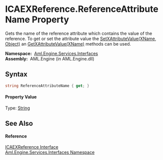 ICAEXReference.ReferenceAttributeName Property
==============================================
Gets the name of the reference attribute which contains the value of the reference. To get or set the attribute value the [SetXAttributeValue(XName, Object)][1] an [GetXAttributeValue(XName)][2] methods can be used.

  **Namespace:**  [Aml.Engine.Services.Interfaces][3]  
  **Assembly:**  AML.Engine (in AML.Engine.dll)

Syntax
------

```csharp
string ReferenceAttributeName { get; }
```

#### Property Value
Type: [String][4]

See Also
--------

#### Reference
[ICAEXReference Interface][5]  
[Aml.Engine.Services.Interfaces Namespace][3]  

[1]: ../../Aml.Engine.CAEX/CAEXWrapper/SetXAttributeValue.md
[2]: ../../Aml.Engine.CAEX/CAEXWrapper/GetXAttributeValue.md
[3]: ../README.md
[4]: https://docs.microsoft.com/dotnet/api/system.string
[5]: README.md
[6]: https://www.automationml.org
[7]: ../../icons/logoShade.png